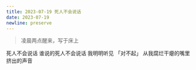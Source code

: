 ```yaml
---
title: 2023-07-19 死人不会说话
date: 2023-07-19
newline: preserve
---
```


> 凌晨两点醒来，写于床上

死人不会说话
谁说的死人不会说话
我明明听见
「对不起」
从我腐烂干瘪的嘴里挤出的声音
